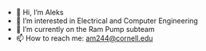 - 👋 Hi, I’m Aleks
- 👀 I’m interested in Electrical and Computer Engineering
- 🌱 I’m currently on the Ram Pump subteam
- 📫 How to reach me: am244@cornell.edu

<!---
am2445/am2445 is a ✨ special ✨ repository because its `README.md` (this file) appears on your GitHub profile.
You can click the Preview link to take a look at your changes.
--->
